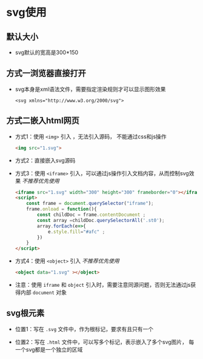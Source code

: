 # svg使用

## 默认大小

+ svg默认的宽高是300*150

## 方式一浏览器直接打开

+ svg本身是xml语法文件，需要指定渲染规则才可以显示图形效果

  `<svg xmlns="http://www.w3.org/2000/svg">`

## 方式二嵌入html网页

+ 方式1：使用 `<img>` 引入 ，无法引入源码， 不能通过css和js操作

  ```html
  <img src="1.svg">
  ```

+ 方式2：直接嵌入svg源码

+ 方式3：使用 `<iframe>` 引入，可以通过js操作引入文档内容，从而控制svg效果 *不推荐优先使用*

  ```html
  <iframe src="1.svg" width="300" height="300" frameborder="0"></iframe>
  <script>
      const frame = document.querySelector("iframe");
      frame.onload = function(){
          const childDoc = frame.contentDocument ;
          const array =childDoc.querySelectorAll('.st0');
          array.forEach(e=>{
              e.style.fill="#afc" ;
          })
      }
  </script>
  ```

+ 方式4：使用 `<object>` 引入 *不推荐优先使用*

  ```html
  <object data="1.svg" ></object>
  ```

+ 注意：使用 `iframe` 和 `object` 引入时，需要注意同源问题，否则无法通过js获得内部 `document` 对象

## svg根元素

+ 位置1：写在 `.svg` 文件中，作为根标记，要求有且只有一个

+ 位置2：写在 `.html` 文件中，可以写多个标记，表示嵌入了多个svg图片， 每一个svg都是一个独立的区域
